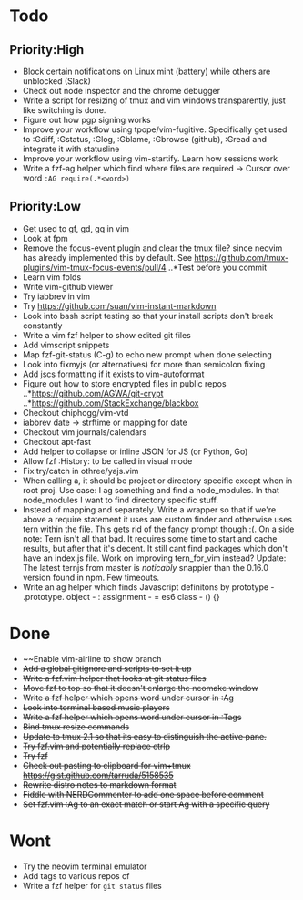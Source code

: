 # Todo

## Priority:High
- Block certain notifications on Linux mint (battery) while others are unblocked (Slack)
- Check out node inspector and the chrome debugger
- Write a script for resizing of tmux and vim windows transparently, just like switching is done.
- Figure out how pgp signing works
- Improve your workflow using tpope/vim-fugitive. Specifically get used to
  :Gdiff, :Gstatus, :Glog, :Gblame, :Gbrowse (github), :Gread and integrate it with statusline
- Improve your workflow using vim-startify. Learn how sessions work
- Write a fzf-ag helper which find where files are required
  -> Cursor over word `:AG require(.*<word>)`

## Priority:Low
- Get used to gf, gd, gq in vim
- Look at fpm
- Remove the focus-event plugin and clear the tmux file? since neovim has already implemented this
  by default. See https://github.com/tmux-plugins/vim-tmux-focus-events/pull/4
..*Test before you commit
- Learn vim folds
- Write vim-github viewer
- Try iabbrev in vim
- Try https://github.com/suan/vim-instant-markdown
- Look into bash script testing so that your install scripts don't break constantly
- Write a vim fzf helper to show edited git files
- Add vimscript snippets
- Map fzf-git-status (C-g) to echo new prompt when done selecting
- Look into fixmyjs (or alternatives) for more than semicolon fixing
- Add jscs formatting if it exists to vim-autoformat
- Figure out how to store encrypted files in public repos
..*https://github.com/AGWA/git-crypt
..*https://github.com/StackExchange/blackbox
- Checkout chiphogg/vim-vtd
- iabbrev date -> strftime or mapping for date
- Checkout vim journals/calendars
- Checkout apt-fast
- Add helper to collapse or inline JSON for JS (or Python, Go)
- Allow fzf :History: to be called in visual mode
- Fix try/catch in othree/yajs.vim
- When calling <leader>a, it should be project or directory specific except when in root proj.
  Use case: I ag something and find a node_modules. In that node_modules I want to find directory
  specific stuff.
- Instead of mapping <F7> and <F3> separately. Write a wrapper so that if we're above a require
  statement it uses are custom finder and otherwise uses tern within the file. This gets rid of the
  fancy prompt though :(. On a side note: Tern isn't all that bad. It requires some time to start
  and cache results, but after that it's decent. It still cant find packages which don't have an
  index.js file. Work on improving tern\_for\_vim instead? Update: The latest ternjs from master is
  *noticably* snappier than the 0.16.0 version found in npm. Few timeouts.
- Write an ag helper which finds Javascript definitons by
  prototype - .prototype.<method>
  object - : <method>
  assignment - = <method>
  es6 class - <method>() {}

# Done
- ~~Enable vim-airline to show branch
- ~~Add a global gitignore and scripts to set it up~~
- ~~Write a fzf.vim helper that looks at git status files~~
- ~~Move fzf to top so that it doesn't enlarge the neomake window~~
- ~~Write a fzf helper which opens word under cursor in :Ag~~
- ~~Look into terminal based music players~~
- ~~Write a fzf helper which opens word under cursor in :Tags~~
- ~~Bind tmux resize commands~~
- ~~Update to tmux 2.1 so that its easy to distinguish the active pane.~~
- ~~Try fzf.vim and potentially replace ctrlp~~
- ~~Try fzf~~
- ~~Check out pasting to clipboard for vim+tmux https://gist.github.com/tarruda/5158535~~
- ~~Rewrite distro notes to markdown format~~
- ~~Fiddle with NERDCommenter to add one space before comment~~
- ~~Set fzf.vim :Ag to an exact match or start Ag with a specific query~~

# Wont
- Try the neovim terminal emulator
- Add tags to various repos cf
- Write a fzf helper for `git status` files
